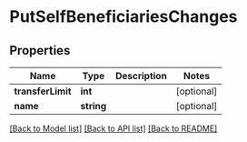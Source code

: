 # PutSelfBeneficiariesChanges

## Properties
Name | Type | Description | Notes
------------ | ------------- | ------------- | -------------
**transferLimit** | **int** |  | [optional] 
**name** | **string** |  | [optional] 

[[Back to Model list]](../../README.md#documentation-for-models) [[Back to API list]](../../README.md#documentation-for-api-endpoints) [[Back to README]](../../README.md)

